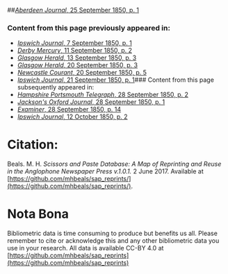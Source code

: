 ##[*Aberdeen Journal*, 25 September 1850, p. 1](https://mhbeals.github.io/sap_html/Aberdeen-Journal/Aberdeen-Journal-25-September-1850-p-1)

### Content from this page previously appeared in:
+ [*Ipswich Journal*, 7 September 1850, p. 1](https://mhbeals.github.io/sap_html/Ipswich-Journal/Ipswich-Journal-7-September-1850-p-1)
+ [*Derby Mercury*, 11 September 1850, p. 2](https://mhbeals.github.io/sap_html/Derby-Mercury/Derby-Mercury-11-September-1850-p-2)
+ [*Glasgow Herald*, 13 September 1850, p. 3](https://mhbeals.github.io/sap_html/Glasgow-Herald/Glasgow-Herald-13-September-1850-p-3)
+ [*Glasgow Herald*, 20 September 1850, p. 3](https://mhbeals.github.io/sap_html/Glasgow-Herald/Glasgow-Herald-20-September-1850-p-3)
+ [*Newcastle Courant*, 20 September 1850, p. 5](https://mhbeals.github.io/sap_html/Newcastle-Courant/Newcastle-Courant-20-September-1850-p-5)
+ [*Ipswich Journal*, 21 September 1850, p. 1](https://mhbeals.github.io/sap_html/Ipswich-Journal/Ipswich-Journal-21-September-1850-p-1)### Content from this page subsequently appeared in:
+ [*Hampshire Portsmouth Telegraph*, 28 September 1850, p. 2](https://mhbeals.github.io/sap_html/Hampshire-Portsmouth-Telegraph/Hampshire-Portsmouth-Telegraph-28-September-1850-p-2)
+ [*Jackson's Oxford Journal*, 28 September 1850, p. 1](https://mhbeals.github.io/sap_html/Jackson's-Oxford-Journal/Jackson's-Oxford-Journal-28-September-1850-p-1)
+ [*Examiner*, 28 September 1850, p. 14](https://mhbeals.github.io/sap_html/Examiner/Examiner-28-September-1850-p-14)
+ [*Ipswich Journal*, 12 October 1850, p. 2](https://mhbeals.github.io/sap_html/Ipswich-Journal/Ipswich-Journal-12-October-1850-p-2)
                    
# Citation: 

Beals. M. H. *Scissors and Paste Database: A Map of Reprinting and Reuse in the Anglophone Newspaper Press v.1.0.1.* 2 June 2017. Available at [https://github.com/mhbeals/sap_reprints/](https://github.com/mhbeals/sap_reprints/). 
                    
# Nota Bona

Bibliometric data is time consuming to produce but benefits us all. Please remember to cite or acknowledge this and any other bibliometric data you use in your research. All data is available CC-BY 4.0 at [https://github.com/mhbeals/sap_reprints](https://github.com/mhbeals/sap_reprints)
